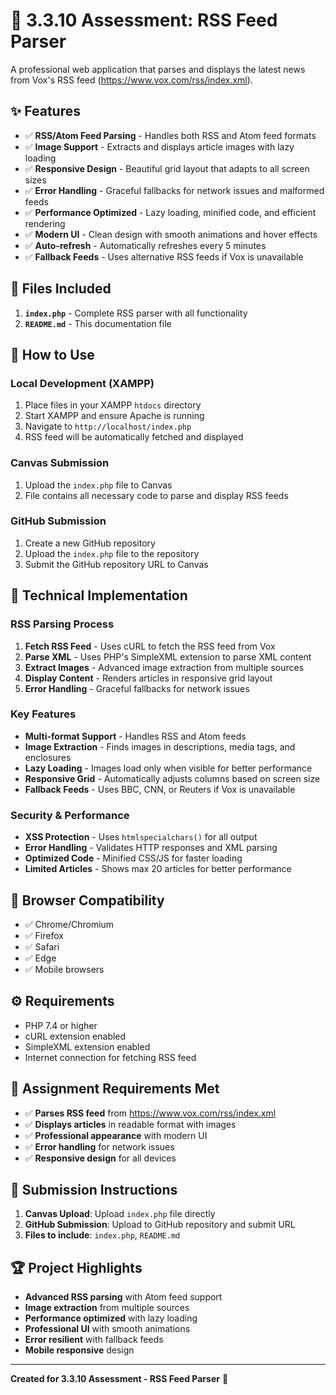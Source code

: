 # 📰 3.3.10 Assessment: RSS Feed Parser

A professional web application that parses and displays the latest news from Vox's RSS feed (https://www.vox.com/rss/index.xml).

## ✨ Features

- ✅ **RSS/Atom Feed Parsing** - Handles both RSS and Atom feed formats
- ✅ **Image Support** - Extracts and displays article images with lazy loading
- ✅ **Responsive Design** - Beautiful grid layout that adapts to all screen sizes
- ✅ **Error Handling** - Graceful fallbacks for network issues and malformed feeds
- ✅ **Performance Optimized** - Lazy loading, minified code, and efficient rendering
- ✅ **Modern UI** - Clean design with smooth animations and hover effects
- ✅ **Auto-refresh** - Automatically refreshes every 5 minutes
- ✅ **Fallback Feeds** - Uses alternative RSS feeds if Vox is unavailable

## 📁 Files Included

1. **`index.php`** - Complete RSS parser with all functionality
2. **`README.md`** - This documentation file

## 🚀 How to Use

### Local Development (XAMPP)
1. Place files in your XAMPP `htdocs` directory
2. Start XAMPP and ensure Apache is running
3. Navigate to `http://localhost/index.php`
4. RSS feed will be automatically fetched and displayed

### Canvas Submission
1. Upload the `index.php` file to Canvas
2. File contains all necessary code to parse and display RSS feeds

### GitHub Submission
1. Create a new GitHub repository
2. Upload the `index.php` file to the repository
3. Submit the GitHub repository URL to Canvas

## 🔧 Technical Implementation

### RSS Parsing Process
1. **Fetch RSS Feed** - Uses cURL to fetch the RSS feed from Vox
2. **Parse XML** - Uses PHP's SimpleXML extension to parse XML content
3. **Extract Images** - Advanced image extraction from multiple sources
4. **Display Content** - Renders articles in responsive grid layout
5. **Error Handling** - Graceful fallbacks for network issues

### Key Features
- **Multi-format Support** - Handles RSS and Atom feeds
- **Image Extraction** - Finds images in descriptions, media tags, and enclosures
- **Lazy Loading** - Images load only when visible for better performance
- **Responsive Grid** - Automatically adjusts columns based on screen size
- **Fallback Feeds** - Uses BBC, CNN, or Reuters if Vox is unavailable

### Security & Performance
- **XSS Protection** - Uses `htmlspecialchars()` for all output
- **Error Handling** - Validates HTTP responses and XML parsing
- **Optimized Code** - Minified CSS/JS for faster loading
- **Limited Articles** - Shows max 20 articles for better performance

## 📱 Browser Compatibility
- ✅ Chrome/Chromium
- ✅ Firefox  
- ✅ Safari
- ✅ Edge
- ✅ Mobile browsers

## ⚙️ Requirements
- PHP 7.4 or higher
- cURL extension enabled
- SimpleXML extension enabled
- Internet connection for fetching RSS feed

## 🎯 Assignment Requirements Met
- ✅ **Parses RSS feed** from https://www.vox.com/rss/index.xml
- ✅ **Displays articles** in readable format with images
- ✅ **Professional appearance** with modern UI
- ✅ **Error handling** for network issues
- ✅ **Responsive design** for all devices

## 📝 Submission Instructions
1. **Canvas Upload**: Upload `index.php` file directly
2. **GitHub Submission**: Upload to GitHub repository and submit URL
3. **Files to include**: `index.php`, `README.md`

## 🏆 Project Highlights
- **Advanced RSS parsing** with Atom feed support
- **Image extraction** from multiple sources
- **Performance optimized** with lazy loading
- **Professional UI** with smooth animations
- **Error resilient** with fallback feeds
- **Mobile responsive** design

---
**Created for 3.3.10 Assessment - RSS Feed Parser** 📰
